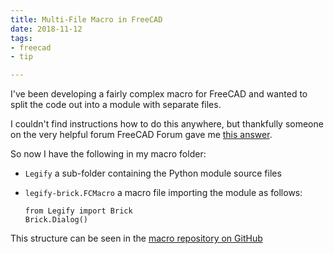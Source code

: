 ```yaml
---
title: Multi-File Macro in FreeCAD
date: 2018-11-12
tags: 
- freecad
- tip

---
```


I've been developing a fairly complex macro for FreeCAD and wanted to split the code out into a module with separate 
files.

<!--more-->

I couldn't find instructions how to do this anywhere, but thankfully someone on the very helpful forum FreeCAD Forum 
gave me [this answer](https://forum.freecadweb.org/viewtopic.php?t=26982).

So now I have the following in my macro folder:

* `Legify` a sub-folder containing the Python module source files
* `legify-brick.FCMacro` a macro file importing the module as follows:

    ```
    from Legify import Brick
    Brick.Dialog()
    ```

This structure can be seen in the [macro repository on GitHub](https://github.com/vectronic/freecad-legify-macros)
       